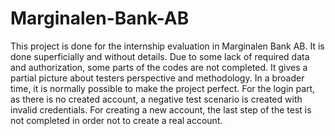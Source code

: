 # Marginalen-Bank-AB

This project is done for the internship evaluation in Marginalen Bank AB.
It is done superficially and without details.
Due to some lack of required data and authorization, some parts of the codes are not completed.
It gives a partial picture about testers perspective and methodology.
In a broader time, it is normally possible to make the project perfect.
For the login part, as there is no created account, a negative test scenario is created with invalid credentials.
For creating a new account, the last step of the test is not completed in order not to create a real account.
